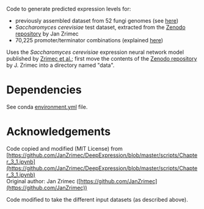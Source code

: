 Code to generate predicted expression levels for: 
+ previously assembled dataset from 52 fungi genomes (see [here](../preprocessing/assemble_npz.py))
+ _Saccharomyces cerevisiae_ test dataset, extracted from the [Zenodo repository](https://doi.org/10.5281/zenodo.3905252) by Jan Zrimec
+ 70,225 promoter/terminator combinations (explained [here](/analysis))

Uses the _Saccharomyces cerevisiae_ expression neural network model published by [Zrimec et al.](https://doi.org/10.1038/s41467-020-19921-4);
first move the contents of the [Zenodo repository](https://doi.org/10.5281/zenodo.3905252) by J. Zrimec into a directory named "data".

# Dependencies
See conda [environment.yml](/predictions/environment.yml) file.

# Acknowledgements
Code copied and modified (MIT License) from [https://github.com/JanZrimec/DeepExpression/blob/master/scripts/Chapter_3_1.ipynb](https://github.com/JanZrimec/DeepExpression/blob/master/scripts/Chapter_3_1.ipynb)<br>
Original author: Jan Zrimec ([https://github.com/JanZrimec](https://github.com/JanZrimec))

Code modified to take the different input datasets (as described above).


